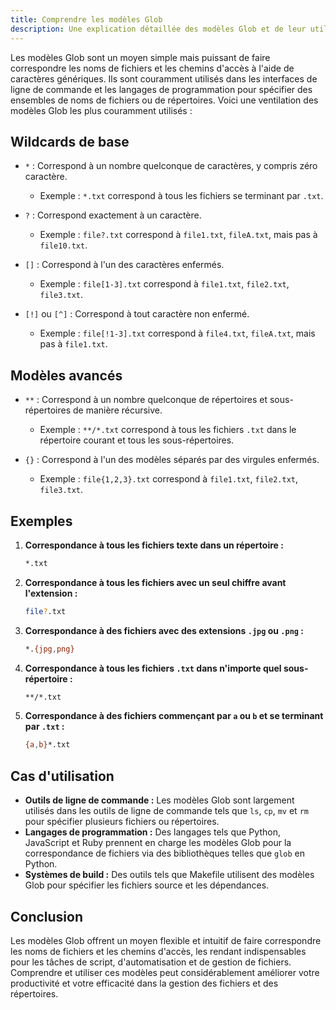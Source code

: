 ```yaml
---
title: Comprendre les modèles Glob
description: Une explication détaillée des modèles Glob et de leur utilisation dans Code2Prompt.
---
```


Les modèles Glob sont un moyen simple mais puissant de faire correspondre les noms de fichiers et les chemins d'accès à l'aide de caractères génériques. Ils sont couramment utilisés dans les interfaces de ligne de commande et les langages de programmation pour spécifier des ensembles de noms de fichiers ou de répertoires. Voici une ventilation des modèles Glob les plus couramment utilisés :

## Wildcards de base

- `*` : Correspond à un nombre quelconque de caractères, y compris zéro caractère.
  - Exemple : `*.txt` correspond à tous les fichiers se terminant par `.txt`.

- `?` : Correspond exactement à un caractère.
  - Exemple : `file?.txt` correspond à `file1.txt`, `fileA.txt`, mais pas à `file10.txt`.

- `[]` : Correspond à l'un des caractères enfermés.
  - Exemple : `file[1-3].txt` correspond à `file1.txt`, `file2.txt`, `file3.txt`.

- `[!]` ou `[^]` : Correspond à tout caractère non enfermé.
  - Exemple : `file[!1-3].txt` correspond à `file4.txt`, `fileA.txt`, mais pas à `file1.txt`.

## Modèles avancés

- `**` : Correspond à un nombre quelconque de répertoires et sous-répertoires de manière récursive.
  - Exemple : `**/*.txt` correspond à tous les fichiers `.txt` dans le répertoire courant et tous les sous-répertoires.

- `{}` : Correspond à l'un des modèles séparés par des virgules enfermés.
  - Exemple : `file{1,2,3}.txt` correspond à `file1.txt`, `file2.txt`, `file3.txt`.

## Exemples

1. **Correspondance à tous les fichiers texte dans un répertoire :**

   ```sh
   *.txt
   ```

2. **Correspondance à tous les fichiers avec un seul chiffre avant l'extension :**

   ```sh
   file?.txt
   ```

3. **Correspondance à des fichiers avec des extensions `.jpg` ou `.png` :**

   ```sh
   *.{jpg,png}
   ```

4. **Correspondance à tous les fichiers `.txt` dans n'importe quel sous-répertoire :**

   ```sh
   **/*.txt
   ```

5. **Correspondance à des fichiers commençant par `a` ou `b` et se terminant par `.txt` :**

   ```sh
   {a,b}*.txt
   ```

## Cas d'utilisation

- **Outils de ligne de commande :** Les modèles Glob sont largement utilisés dans les outils de ligne de commande tels que `ls`, `cp`, `mv` et `rm` pour spécifier plusieurs fichiers ou répertoires.
- **Langages de programmation :** Des langages tels que Python, JavaScript et Ruby prennent en charge les modèles Glob pour la correspondance de fichiers via des bibliothèques telles que `glob` en Python.
- **Systèmes de build :** Des outils tels que Makefile utilisent des modèles Glob pour spécifier les fichiers source et les dépendances.

## Conclusion

Les modèles Glob offrent un moyen flexible et intuitif de faire correspondre les noms de fichiers et les chemins d'accès, les rendant indispensables pour les tâches de script, d'automatisation et de gestion de fichiers. Comprendre et utiliser ces modèles peut considérablement améliorer votre productivité et votre efficacité dans la gestion des fichiers et des répertoires.